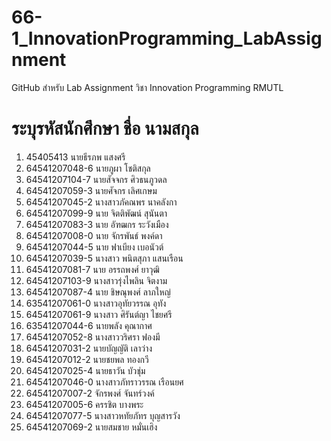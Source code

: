# 66-1_InnovationProgramming_LabAssignment
GitHub สำหรับ Lab Assignment วิชา Innovation Programming RMUTL
# ระบุรหัสนักศึกษา ชื่อ นามสกุล
1. 45405413 นายธีรภพ แสงศรี
2. 64541207048-6 นายภูผา โชติสกุล
3. 64541207104-7 นายสัจจกร ศิวธนภูวดล
4. 64541207059-3 นายศัจกร เลิศเกษม
4. 64541207045-2 นางสาวภัคณพร  นาคลังกา
5. 64541207099-9 นาย จิตติพัฒน์ สุนันตา
14. 64541207083-3 นาย อัฑฒกร ระวังเมือง
15. 64541207008-0 นาย จักรพันธ์  พงค์ดา
16. 64541207044-5 นาย ฟาเบียง เบอนัวต์
23. 64541207039-5 นางสาว พนิตสุภา  แสนเรือน
6. 64541207081-7 นาย อรรถพงศ์ ยาวุฒิ
20. 64541207103-9 นางสาวรุ่งไพลิน จิตงาม
18. 64541207087-4 นาย ชิษณุพงศ์ ลาภใหญ่
19. 63541207061-0 นางสาวอุทัยวรรณ อุทัง
26. 64541207061-9 นางสาว ศิรันต์ญา ไชยศรี
27. 63541207044-6 นายพลัง คุณากาศ
29. 64541207052-8 นางสาววริศรา ฟองมี
30. 64541207031-2 นายบัญญัติ เลาว่าง
31. 64541207012-2 นายชยพล ทองกวี
32. 64541207025-4 นายธาวัน บัวชุ่ม
33. 64541207046-0 นางสาวภัทราวรรณ เรือนยศ
34. 64541207007-2 จักรพงศ์ จันทร์วงค์
35. 64541207005-6 ครรชิต บางพระ
36. 64541207077-5 นางสาวหทัยภัทร บุญสารวัง
37. 64541207069-2 นายสมชาย หมั่นเฮิง
